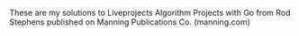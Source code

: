 These are my solutions to Liveprojects Algorithm Projects with Go
from Rod Stephens published on Manning Publications Co. (manning.com)